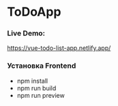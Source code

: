 # ToDoApp

### Live Demo:

https://vue-todo-list-app.netlify.app/

### Установка Frontend

- npm install
- npm run build
- npm run preview
